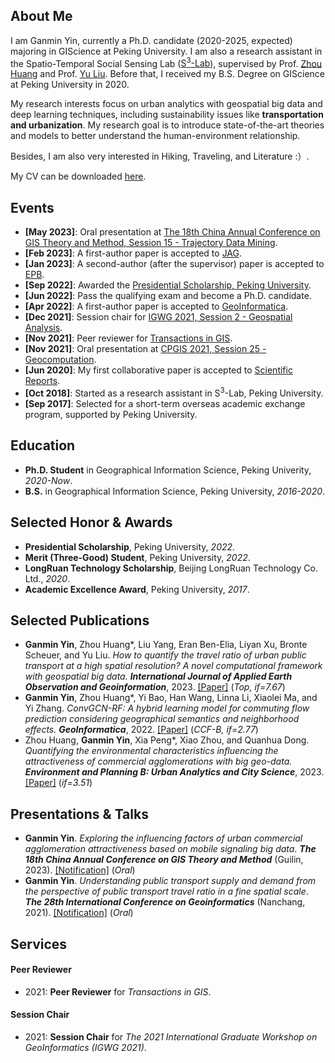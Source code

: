 ## About Me

I am Ganmin Yin, currently a Ph.D. candidate (2020-2025, expected) majoring in GIScience at Peking University. I am also a research assistant in the Spatio-Temporal Social Sensing Lab ([S<sup>3</sup>-Lab](https://geos3.netlify.app/)), supervised by Prof. [Zhou Huang](http://faculty.pku.edu.cn/huangzhou) and Prof. [Yu Liu](http://faculty.pku.edu.cn/liuyu). Before that, I received my B.S. Degree on GIScience at Peking University in 2020. 

My research interests focus on urban analytics with geospatial big data and deep learning techniques, including sustainability issues like **transportation and urbanization**. My research goal is to introduce state-of-the-art theories and models to better understand the human-environment relationship.

Besides, I am also very interested in Hiking, Traveling, and Literature :）.

My CV can be downloaded [here](https://www.sunshineyin.site/assets/cv/CV_YGM_PKU_20230302.pdf).

<!-- My CV can be downloaded [here](https://raw.githubusercontent.com/sunshineYin/sunshineyin.github.io/master/assets/cv/CV_YGM_PKU_20230302.pdf). -->


## Events

- **[May 2023]**: Oral presentation at [The 18th China Annual Conference on GIS Theory and Method, Session 15 - Trajectory Data Mining](https://gis2022.scievent.com/home/).
- **[Feb 2023]**: A first-author paper is accepted to [JAG](https://www.sciencedirect.com/science/article/pii/S1569843223000675).
- **[Jan 2023]**: A second-author (after the supervisor) paper is accepted to [EPB](https://journals.sagepub.com/doi/abs/10.1177/23998083231158370).
- **[Sep 2022]**: Awarded the [Presidential Scholarship, Peking University](https://grs.pku.edu.cn/tzgg/365594.htm).
- **[Jun 2022]**: Pass the qualifying exam and become a Ph.D. candidate. 
- **[Apr 2022]**: A first-author paper is accepted to [GeoInformatica](https://link.springer.com/article/10.1007/s10707-022-00467-0).
- **[Dec 2021]**: Session chair for [IGWG 2021, Session 2 - Geospatial Analysis](https://mp.weixin.qq.com/s/DAc2lcJsbZKIexjW4SL9Yw).
- **[Nov 2021]**: Peer reviewer for [Transactions in GIS](https://onlinelibrary.wiley.com/journal/14679671).
- **[Nov 2021]**: Oral presentation at [CPGIS 2021, Session 25 - Geocomputation](https://www.cpgis.org/conferences/ConferenceDefault.aspx?ID=2077).
- **[Jun 2020]**: My first collaborative paper is accepted to [Scientific Reports](https://www.nature.com/articles/s41598-020-65175-x).
- **[Oct 2018]**: Started as a research assistant in S<sup>3</sup>-Lab, Peking University.
- **[Sep 2017]**: Selected for a short-term overseas academic exchange program, supported by Peking University.

## Education

- **Ph.D. Student** in Geographical Information Science, Peking Univerity, *2020-Now*.
- **B.S.** in Geographical Information Science, Peking University, *2016-2020*.

## Selected Honor & Awards

- **Presidential Scholarship**, Peking University, *2022*.
- **Merit (Three-Good) Student**, Peking University, *2022*.
- **LongRuan Technology Scholarship**, Beijing LongRuan Technology Co. Ltd., *2020*.
- **Academic Excellence Award**, Peking University, *2017*.

## Selected Publications

- **Ganmin Yin**, Zhou Huang\*, Liu Yang, Eran Ben-Elia, Liyan Xu, Bronte Scheuer, and Yu Liu. *How to quantify the travel ratio of urban public transport at a high spatial resolution? A novel computational framework with geospatial big data. **International Journal of Applied Earth Observation and Geoinformation***, 2023. [[Paper]](https://www.sciencedirect.com/science/article/pii/S1569843223000675) (*Top, if=7.67*)
- **Ganmin Yin**, Zhou Huang\*, Yi Bao, Han Wang, Linna Li, Xiaolei Ma, and Yi Zhang. *ConvGCN-RF: A hybrid learning model for commuting flow prediction considering geographical semantics and neighborhood effects. **GeoInformatica***, 2022. [[Paper]](https://link.springer.com/article/10.1007/s10707-022-00467-0) (*CCF-B, if=2.77*)
- Zhou Huang, **Ganmin Yin**, Xia Peng\*, Xiao Zhou, and Quanhua Dong. *Quantifying the environmental characteristics influencing the attractiveness of commercial agglomerations with big geo-data. **Environment and Planning B: Urban Analytics and City Science***, 2023. [[Paper]](https://journals.sagepub.com/doi/abs/10.1177/23998083231158370) (*if=3.51*)

<!-- - Yaoli Wang, Zhou Huang\*, **Ganmin Yin**, Haifeng Li, Liu Yang, Yuelong Su, Yu Liu, and Xv Shan. *Applying Ollivier-Ricci curvature to indicate the mismatch of travel demand and supply in urban transit network. **International Journal of Applied Earth Observation and Geoinformation***, 2022. [[Paper]](https://www.sciencedirect.com/science/article/pii/S0303243421003731) (*SCI, Q1 Top, if=7.672*)

- Han Wang, Zhou Huang\*, Xiao Zhou, **Ganmin Yin**, Yi Bao, and Yi Zhang. *DouFu: A Double Fusion joint learning method for driving trajectory representation. **Knowledge-Based Systems***, 2022. [[Paper]](https://www.sciencedirect.com/science/article/abs/pii/S0950705122011285) (*SCI, Q1 Top, if=8.139*)

- Xiao Zhou, Zhou Huang\*, Han Wang, **Ganmin Yin**, Yi Bao, Quanhua Dong, and Yu Liu. *Site selection for hybrid offshore wind and wave power plants using a four-stage framework: A case study in Hainan, China. **Ocean & Coastal Management***, 2022. [[Paper]](https://www.sciencedirect.com/science/article/pii/S0964569122000114) (*SCI, if=4.295*) -->



<!-- #### 2020 -->

<!-- - Yaoli Wang, Di Zhu, **Ganmin Yin**, Zhou Huang\*, and Yu Liu. *A unified spatial multigraph analysis for public transport performance. **Scientific Reports***, 2020. [[Paper]](https://www.nature.com/articles/s41598-020-65175-x) (*SCI, if=4.996*) -->


## Presentations & Talks

- **Ganmin Yin**. *Exploring the influencing factors of urban commercial agglomeration attractiveness based on mobile signaling big data*. ***The 18th China Annual Conference on GIS Theory and Method*** (Guilin, 2023). [[Notification]](https://gis2022.scievent.com/news/5677.html) (*Oral*)
- **Ganmin Yin**. *Understanding public transport supply and demand from the perspective of public transport travel ratio in a fine spatial scale*. ***The 28th International Conference on Geoinformatics*** (Nanchang, 2021). [[Notification]](https://www.cpgis.org/Files/202112080314214623.pdf) (*Oral*)


## Services
#### Peer Reviewer
- 2021: **Peer Reviewer** for *Transactions in GIS*.

#### Session Chair
- 2021: **Session Chair** for *The 2021 International Graduate Workshop on GeoInformatics (IGWG 2021)*.

